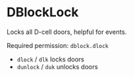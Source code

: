 # DBlockLock
Locks all D-cell doors, helpful for events.

Required permission: `dblock.dlock`
- `dlock` / `dlk` locks doors
- `dunlock` / `duk` unlocks doors
